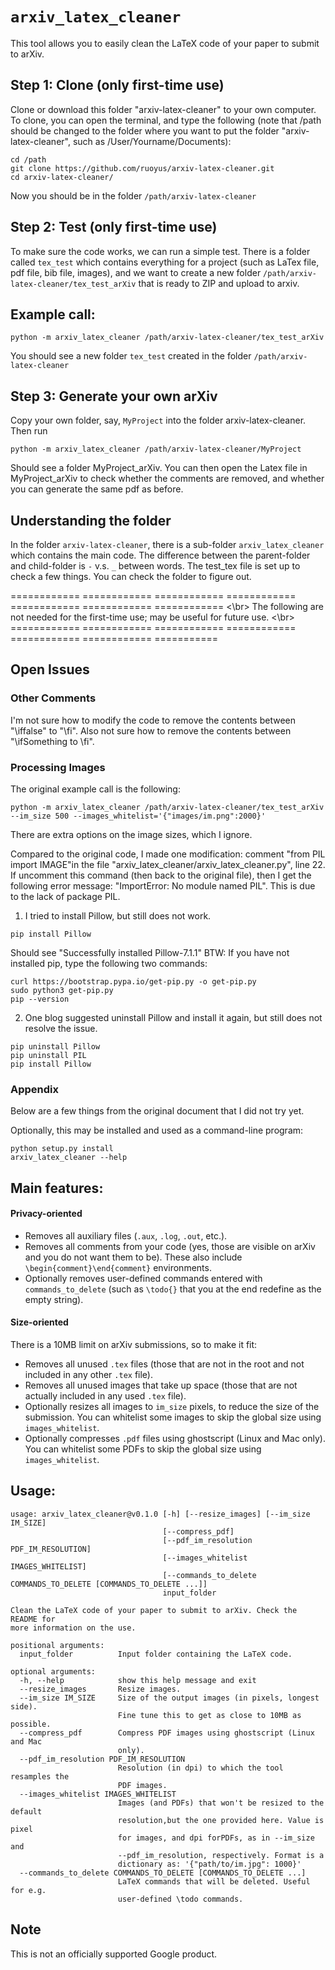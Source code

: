 # `arxiv_latex_cleaner`

This tool allows you to easily clean the LaTeX code of your paper to submit to
arXiv. 


## Step 1: Clone (only first-time use)
   Clone or download this folder "arxiv-latex-cleaner" to your own computer.
   To clone, you can open the terminal, and type the following (note that /path should be changed to the folder where you want to put the folder "arxiv-latex-cleaner", such as /User/Yourname/Documents):
```console
cd /path
git clone https://github.com/ruoyus/arxiv-latex-cleaner.git
cd arxiv-latex-cleaner/
```
  Now you should be in the folder `/path/arxiv-latex-cleaner`
   
## Step 2: Test (only first-time use)
  To make sure the code works, we can run a simple test. There is a folder called `tex_test` which contains everything for a project (such as LaTex file, pdf file, bib file, images), and we want to create a new folder `/path/arxiv-latex-cleaner/tex_test_arXiv` that is ready to ZIP and upload to arxiv. 

## Example call:

```console
python -m arxiv_latex_cleaner /path/arxiv-latex-cleaner/tex_test_arXiv
```
You should see a new folder `tex_test` created in the folder `/path/arxiv-latex-cleaner`

## Step 3: Generate your own arXiv
  Copy your own folder, say, `MyProject` into the folder arxiv-latex-cleaner. Then run
```console
python -m arxiv_latex_cleaner /path/arxiv-latex-cleaner/MyProject
```
  Should see a folder MyProject_arXiv. You can then open the Latex file in MyProject_arXiv to check whether the comments are removed, and whether you can generate the same pdf as before. 
  
## Understanding the folder
  In the folder `arxiv-latex-cleaner`, there is a sub-folder `arxiv_latex_cleaner` which contains the main code. The difference between the parent-folder and child-folder is `-` v.s. `_` between words.
  The test_tex file is set up to check a few things. You can check the folder to figure out. 
  
============  ============  ============  ============  ============  ============  ============  <\br>
The following are not needed for the first-time use; may be useful for future use.  <\br>
============  ============  ============  ============  ============  ============  ===========

## Open Issues
 ### Other Comments 
 I'm not sure how to modify the code to remove the contents between "\iffalse" to "\fi". Also not sure how to remove the contents between "\ifSomething to \fi". 

 ### Processing Images
 The original example call is the following: 
 ```
python -m arxiv_latex_cleaner /path/arxiv-latex-cleaner/tex_test_arXiv  --im_size 500 --images_whitelist='{"images/im.png":2000}'
```
 There are extra options on the image sizes, which I ignore.
 
 Compared to the original code, I made one modification: comment "from PIL import IMAGE"in the file "arxiv_latex_cleaner/arxiv_latex_cleaner.py", line 22.
  If uncomment this command (then back to the original file), then I get the following error message: "ImportError: No module named PIL". This is due to the lack of package PIL.
 1) I tried to install Pillow, but still does not work.
 ```
 pip install Pillow
 ```
 Should see "Successfully installed Pillow-7.1.1"
 BTW: If you have not installed pip, type the following two commands: 
 ```
 curl https://bootstrap.pypa.io/get-pip.py -o get-pip.py
 sudo python3 get-pip.py
 pip --version
 ```
 2) One blog suggested uninstall Pillow and install it again, but still does not resolve the issue. 
 ```
 pip uninstall Pillow
 pip uninstall PIL
 pip install Pillow
 ```


### Appendix

Below are a few things from the original document that I did not try yet.

Optionally, this may be installed and used as a command-line program:

```console
python setup.py install
arxiv_latex_cleaner --help
```

## Main features:

#### Privacy-oriented

*   Removes all auxiliary files (`.aux`, `.log`, `.out`, etc.).
*   Removes all comments from your code (yes, those are visible on arXiv and you
    do not want them to be). These also include `\begin{comment}\end{comment}`
    environments.
*   Optionally removes user-defined commands entered with `commands_to_delete`
    (such as `\todo{}` that you at the end redefine as the empty string).

#### Size-oriented

There is a 10MB limit on arXiv submissions, so to make it fit:

*   Removes all unused `.tex` files (those that are not in the root and not
    included in any other `.tex` file).
*   Removes all unused images that take up space (those that are not actually
    included in any used `.tex` file).
*   Optionally resizes all images to `im_size` pixels, to reduce the size of the
    submission. You can whitelist some images to skip the global size using
    `images_whitelist`.
*   Optionally compresses `.pdf` files using ghostscript (Linux and Mac only).
    You can whitelist some PDFs to skip the global size using
    `images_whitelist`.

## Usage:

```
usage: arxiv_latex_cleaner@v0.1.0 [-h] [--resize_images] [--im_size IM_SIZE]
                                  [--compress_pdf]
                                  [--pdf_im_resolution PDF_IM_RESOLUTION]
                                  [--images_whitelist IMAGES_WHITELIST]
                                  [--commands_to_delete COMMANDS_TO_DELETE [COMMANDS_TO_DELETE ...]]
                                  input_folder

Clean the LaTeX code of your paper to submit to arXiv. Check the README for
more information on the use.

positional arguments:
  input_folder          Input folder containing the LaTeX code.

optional arguments:
  -h, --help            show this help message and exit
  --resize_images       Resize images.
  --im_size IM_SIZE     Size of the output images (in pixels, longest side).
                        Fine tune this to get as close to 10MB as possible.
  --compress_pdf        Compress PDF images using ghostscript (Linux and Mac
                        only).
  --pdf_im_resolution PDF_IM_RESOLUTION
                        Resolution (in dpi) to which the tool resamples the
                        PDF images.
  --images_whitelist IMAGES_WHITELIST
                        Images (and PDFs) that won't be resized to the default
                        resolution,but the one provided here. Value is pixel
                        for images, and dpi forPDFs, as in --im_size and
                        --pdf_im_resolution, respectively. Format is a
                        dictionary as: '{"path/to/im.jpg": 1000}'
  --commands_to_delete COMMANDS_TO_DELETE [COMMANDS_TO_DELETE ...]
                        LaTeX commands that will be deleted. Useful for e.g.
                        user-defined \todo commands.
```

## Note

This is not an officially supported Google product.
